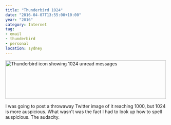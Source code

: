 ```yaml
---
title: "Thunderbird 1024"
date: "2016-04-07T13:55:00+10:00"
year: "2016"
category: Internet
tag:
- email
- thunderbird
- personal
location: sydney
---
```

<p><img src="https://rubenerd.com/files/2016/thunderbird-1024.png" srcset="https://rubenerd.com/files/2016/thunderbird-1024.png 1x, https://rubenerd.com/files/2016/thunderbird-1024@2x.png 2x" alt="Thunderbird icon showing 1024 unread messages" style="width:500px; height:120px" /></p>

I was going to post a throwaway Twitter image of it reaching 1000, but 1024 is more auspicious. What wasn't was the fact I had to look up how to spell auspicious. The audacity.

